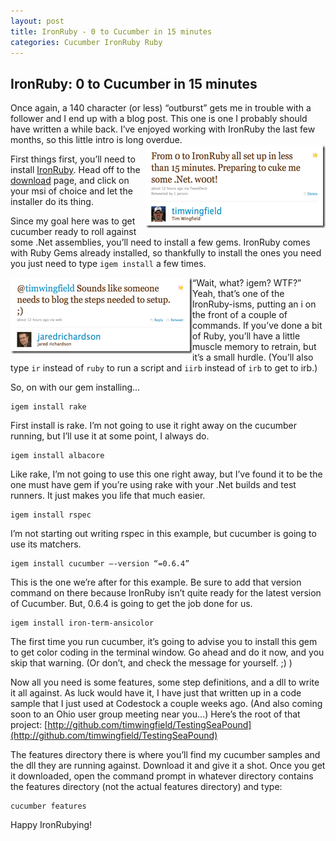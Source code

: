 ```yaml
---
layout: post
title: IronRuby - 0 to Cucumber in 15 minutes
categories: Cucumber IronRuby Ruby
---
```

## IronRuby: 0 to Cucumber in 15 minutes

Once again, a 140 character (or less) “outburst” gets me in trouble with a follower and I end up with a blog post. This one is one I probably should  have written a while back. I’ve enjoyed working with IronRuby the last few months, so this little intro is long overdue.
[<img src="/images/posts/tw-ir-cuke-tweet.png" alt="Tim: From 0 to IronRuby all set up in less than 15 minutes. Preparing to cuke me some .Net. woot!" align="right" />](http://twitter.com/timwingfield/status/18517846272)


First things first, you’ll need to install [IronRuby](http://ironruby.net/). Head off to the [download](http://ironruby.codeplex.com/releases/view/25901) page, and click on your msi of choice and let the installer do its thing.

Since my goal here was to get cucumber ready to roll against some .Net assemblies, you’ll need to install a few gems. IronRuby comes with Ruby Gems already installed, so thankfully to install the ones you need you just need to type `igem install` a few times.

[<img alt="Jared: Sounds like someone needs to blog the steps needed to setup." src="/images/posts/jr-ir-cuke-tweet.png" align="left" />](http://twitter.com/jaredrichardson/status/18517907299)
“Wait, what? igem? WTF?” Yeah, that’s one of the IronRuby-isms, putting an i on the front of a couple of commands. If you’ve done a bit of Ruby, you’ll have a little muscle memory to retrain, but it’s a small hurdle. (You’ll also type `ir` instead of `ruby` to run a script and `iirb` instead of `irb` to get to irb.)

So, on with our gem installing…

    igem install rake

First install is rake. I’m not going to use it right away on the cucumber running, but I’ll use it at some point, I always do.

    igem install albacore

Like rake, I’m not going to use this one right away, but I’ve found it to be the one must have gem if you’re using rake with your .Net builds and test runners. It just makes you life that much easier.

    igem install rspec

I’m not starting out writing rspec in this example, but cucumber is going to use its matchers.

    igem install cucumber –-version “=0.6.4”

This is the one we’re after for this example. Be sure to add that version command on there because IronRuby isn’t quite ready for the latest version of Cucumber. But, 0.6.4 is going to get the job done for us.

    igem install iron-term-ansicolor

The first time you run cucumber, it’s going to advise you to install this gem to get color coding in the terminal window. Go ahead and do it now, and you skip that warning. (Or don’t, and check the message for yourself. ;) )

Now all you need is some features, some step definitions, and a dll to write it all against. As luck would have it, I have just that written up in a code sample that I just used at Codestock a couple weeks ago. (And also coming soon to an Ohio user group meeting near you…) Here’s the root of that project: [http://github.com/timwingfield/TestingSeaPound](http://github.com/timwingfield/TestingSeaPound)

The features directory there is where you’ll find my cucumber samples and the dll they are running against. Download it and give it a shot. Once you get it downloaded, open the command prompt in whatever directory contains the features directory (not the actual features directory) and type:

    cucumber features

Happy IronRubying!
